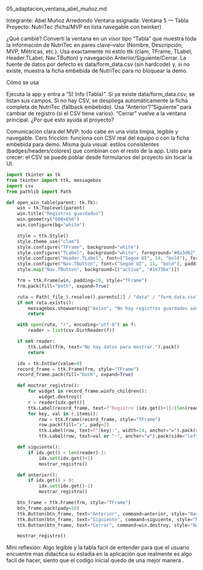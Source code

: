 05_adaptacion_ventana_abel_muñoz.md

Integrante: Abel Muñoz Arredondo Ventana asignada: Ventana 5 — Tabla Proyecto: NutriTec (ficha/MVP en lista navegable con twinker)

¿Qué cambié? Convertí la ventana en un visor tipo “Tabla” que muestra toda la información de NutriTec en pares clave–valor (Nombre, Descripción, MVP, Métricas, etc.). Usa exactamente mi estilo ttk (clam, TFrame, TLabel, Header.TLabel, Nav.TButton) y navegación Anterior/Siguiente/Cerrar. La fuente de datos por defecto es data/form_data.csv (sin hardcode) y, si no existe, muestra la ficha embebida de NutriTec para no bloquear la demo.

Cómo se usa

Ejecuta la app y entra a “5) Info (Tabla)”.
Si ya existe data/form_data.csv, se listan sus campos.
Si no hay CSV, se despliega automáticamente la ficha completa de NutriTec (fallback embebido).
Usa “Anterior”/“Siguiente” para cambiar de registro (si el CSV tiene varios).
“Cerrar” vuelve a la ventana principal.
¿Por qué esto ayuda al proyecto?

Comunicación clara del MVP: todo cabe en una vista limpia, legible y navegable.
Cero fricción: funciona con CSV real del equipo o con la ficha embebida para demo.
Misma guía visual: estilos consistentes (badges/headers/colores) que combinan con el resto de la app.
Listo para crecer: el CSV se puede poblar desde formularios del proyecto sin tocar la UI.

```python
import tkinter as tk
from tkinter import ttk, messagebox
import csv
from pathlib import Path

def open_win_table(parent: tk.Tk):
    win = tk.Toplevel(parent)
    win.title("Registros guardados")
    win.geometry("600x650")
    win.configure(bg="white")

    style = ttk.Style()
    style.theme_use("clam")
    style.configure("TFrame", background="white")
    style.configure("TLabel", background="white", foreground="#0a3d62", font=("Segoe UI", 11))
    style.configure("Header.TLabel", font=("Segoe UI", 14, "bold"), foreground="#1e56a0", background="white")
    style.configure("Nav.TButton", font=("Segoe UI", 11, "bold"), padding=6, background="#2980b9", foreground="white")
    style.map("Nav.TButton", background=[("active", "#1e73be")])

    frm = ttk.Frame(win, padding=20, style="TFrame")
    frm.pack(fill="both", expand=True)

    ruta = Path(_file_).resolve().parents[2] / "data" / "form_data.csv"
    if not ruta.exists():
        messagebox.showwarning("Aviso", "No hay registros guardados aún.", parent=win)
        return

    with open(ruta, "r", encoding="utf-8") as f:
        reader = list(csv.DictReader(f))

    if not reader:
        ttk.Label(frm, text="No hay datos para mostrar.").pack()
        return

    idx = tk.IntVar(value=0)
    record_frame = ttk.Frame(frm, style="TFrame")
    record_frame.pack(fill="both", expand=True)

    def mostrar_registro():
        for widget in record_frame.winfo_children():
            widget.destroy()
        r = reader[idx.get()]
        ttk.Label(record_frame, text=f"Registro {idx.get()+1}/{len(reader)}", style="Header.TLabel").pack(pady=10)
        for key, val in r.items():
            row = ttk.Frame(record_frame, style="TFrame")
            row.pack(fill="x", pady=2)
            ttk.Label(row, text=f"{key}:", width=24, anchor="w").pack(side="left")
            ttk.Label(row, text=val or "-", anchor="w").pack(side="left")

    def siguiente():
        if idx.get() < len(reader)-1:
            idx.set(idx.get()+1)
            mostrar_registro()

    def anterior():
        if idx.get() > 0:
            idx.set(idx.get()-1)
            mostrar_registro()

    btn_frame = ttk.Frame(frm, style="TFrame")
    btn_frame.pack(pady=10)
    ttk.Button(btn_frame, text="Anterior", command=anterior, style="Nav.TButton").grid(row=0, column=0, padx=8)
    ttk.Button(btn_frame, text="Siguiente", command=siguiente, style="Nav.TButton").grid(row=0, column=1, padx=8)
    ttk.Button(btn_frame, text="Cerrar", command=win.destroy, style="Nav.TButton").grid(row=0, column=2, padx=8)

    mostrar_registro()
```
Mini reflexión: Algo legible y la tabla facil de entender para que el usuario encuentre mas didactica su estadia en la aplicación que realmente es algo facil de hacer, siento que el codigo inicial quedo de una mejor manera .
